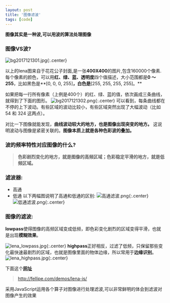 ```yaml
---
layout: post
title: '图像滤波'
tags: [code]
---
```


**图像其实是一种波,可以用波的算法处理图像**

### 图像VS波?

![bg2017121301.jpg](http://upload-images.jianshu.io/upload_images/10780978-190c80e495129b53.jpg?imageMogr2/auto-orient/strip%7CimageView2/2/w/1240){:.center}

以上的lena图来自于花花公子封面,是一张**400X400**的图片,包含160000个像素.
每个像素的颜色，可以用**红、绿、蓝、透明度**四个值描述，大小范围都是**0 ～ 255**，比如黑色是**[0, 0, 0, 255]**，白色是**[255, 255, 255, 255]。**

如果把每一行所有像素（上例是400个）的红、绿、蓝的值，依次画成三条曲线，就得到了下面的图形。
![bg2017121302.png](http://upload-images.jianshu.io/upload_images/10780978-11e54336b4dc5988.png?imageMogr2/auto-orient/strip%7CimageView2/2/w/1240){:.center}
可以看到，每条曲线都在不停的上下波动。有些区域的波动比较小，有些区域突然出现了大幅波动（比如 54 和 324 这两点）。

对比一下图像就能发现，**曲线波动较大的地方，也是图像出现突变的地方。**
这说明波动与图像是紧密关联的。**图像本质上就是各种色彩波的叠加。**
### 波的频率特性对应图像的什么?

>**色彩剧烈变化的地方，就是图像的高频区域；色彩稳定平滑的地方，就是低频区域。**
### 滤波器:

- 高通
- 低通
  以下两幅图说明了高通和低通的区别:
  ![高通滤波.png](http://upload-images.jianshu.io/upload_images/10780978-cb34eb1c613273f1.png?imageMogr2/auto-orient/strip%7CimageView2/2/w/1240){:.center}
  ![低通滤波.png](http://upload-images.jianshu.io/upload_images/10780978-32347a3890086ac1.png?imageMogr2/auto-orient/strip%7CimageView2/2/w/1240){:.center}
### 图像的滤波:

**lowpass**使得图像的高频区域变成低频，即色彩变化剧烈的区域变得平滑，也就是出现**模糊效果**。



![lena_lowpass.jpg](http://upload-images.jianshu.io/upload_images/10780978-04799f85cef8d23b.jpg?imageMogr2/auto-orient/strip%7CimageView2/2/w/1240){:.center}
**highpass**正好相反，过滤了低频，只保留那些变化最快速最剧烈的区域，也就是图像里面的物体边缘，所以常用于**边缘识别**。
![lena_highpass.jpg](http://upload-images.jianshu.io/upload_images/10780978-79722e2ed96bace0.jpg?imageMogr2/auto-orient/strip%7CimageView2/2/w/1240){:.center}



下面这个[**网址**](http://fellipe.com/demos/lena-js/)

>http://fellipe.com/demos/lena-js/


采用JavaScript运用各个算子对图像进行处理滤波,可以非常鲜明的体会到滤波对图像产生的效果